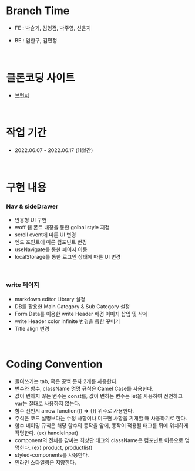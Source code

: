 # Branch Time

- FE : 박슬기, 김형겸, 박주영, 신윤지
- BE : 임한구, 김민정

  <br/>

# 클론코딩 사이트

- [브런치](https://brunch.co.kr/)

<br/>

# 작업 기간

- 2022.06.07 - 2022.06.17 (11일간)

<br/>


# 구현 내용

### Nav & sideDrawer
- 반응형 UI 구현
- woff 웹 폰트 내장을 통한 golbal style 지정
- scroll event에 따른 UI 변경
- 엔드 포인트에 따른 컴포넌트 변경
- useNavigate를 통한 페이지 이동
- localStorage를 통한 로그인 상태에 따른 UI 변경
<br/>

### write 페이지
- markdown editor Library 설정
- DB를 활용한 Main Category & Sub Category 설정
- Form Data를 이용한 write Header 배경 이미지 삽입 및 삭제
- write Header color infinite 변경을 통한 꾸미기
- Title align 변경
<br/>

# Coding Convention

- 들여쓰기는 tab, 혹은 공백 문자 2개를 사용한다.
- 변수와 함수, className 명명 규칙은 Camel Case를 사용한다.
- 값이 변하지 않는 변수는 const를, 값이 변하는 변수는 let을 사용하여 선언하고 var는 절대로 사용하지 않는다.
- 함수 선언시 arrow function(() => {}) 위주로 사용한다.
- 주석은 코드 설명보다는 수정 사항이나 미구현 사항을 기재할 때 사용하기로 한다.
- 함수 네이밍 규칙은 해당 함수의 동작을 앞에, 동작이 적용될 태그를 뒤에 위치하게 작명한다. (ex) handleInput)
- component의 전체를 감싸는 최상단 태그의 className은 컴포넌트 이름으로 명명한다. (ex) product, productlist)
- styled-components를 사용한다.
- 인라인 스타일링은 지양한다.
